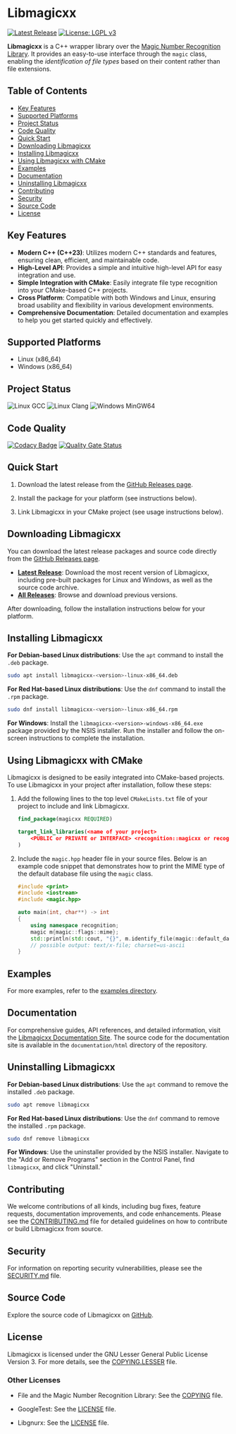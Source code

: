 # Libmagicxx

[![Latest Release](https://img.shields.io/github/v/release/oguztoraman/libmagicxx?label=release)](https://github.com/oguztoraman/libmagicxx/releases/latest)
[![License: LGPL v3](https://img.shields.io/badge/License-LGPL%20v3-blue.svg)](https://www.gnu.org/licenses/lgpl-3.0)

**Libmagicxx** is a C++ wrapper library over the [Magic Number Recognition Library](https://github.com/file/file#readme-for-file1-command-and-the-libmagic3-library). It provides an easy-to-use interface through the `magic` class, enabling the *identification of file types* based on their content rather than file extensions.

## Table of Contents
+ [Key Features](#key-features)
+ [Supported Platforms](#supported-platforms)
+ [Project Status](#project-status)
+ [Code Quality](#code-quality)
+ [Quick Start](#quick-start)
+ [Downloading Libmagicxx](#downloading-libmagicxx)
+ [Installing Libmagicxx](#installing-libmagicxx)
+ [Using Libmagicxx with CMake](#using-libmagicxx-with-cmake)
+ [Examples](#examples)
+ [Documentation](#documentation)
+ [Uninstalling Libmagicxx](#uninstalling-libmagicxx)
+ [Contributing](#contributing)
+ [Security](#security)
+ [Source Code](#source-code)
+ [License](#license)

## Key Features

+ **Modern C++ (C++23)**: Utilizes modern C++ standards and features, ensuring clean, efficient, and maintainable code.
+ **High-Level API**: Provides a simple and intuitive high-level API for easy integration and use.
+ **Simple Integration with CMake**: Easily integrate file type recognition into your CMake-based C++ projects.
+ **Cross Platform**: Compatible with both Windows and Linux, ensuring broad usability and flexibility in various development environments.
+ **Comprehensive Documentation**: Detailed documentation and examples to help you get started quickly and effectively.

## Supported Platforms

+ Linux (x86_64)
+ Windows (x86_64)

## Project Status

![Linux GCC](https://github.com/oguztoraman/libmagicxx/actions/workflows/build_and_test_linux_gcc.yml/badge.svg) ![Linux Clang](https://github.com/oguztoraman/libmagicxx/actions/workflows/build_and_test_linux_clang.yml/badge.svg) ![Windows MinGW64](https://github.com/oguztoraman/libmagicxx/actions/workflows/build_windows_mingw64.yml/badge.svg)

## Code Quality

[![Codacy Badge](https://app.codacy.com/project/badge/Grade/e7067c7f0a87475c8f0ceda254b9a240)](https://app.codacy.com/gh/oguztoraman/libmagicxx/dashboard?utm_source=gh&utm_medium=referral&utm_content=&utm_campaign=Badge_grade) [![Quality Gate Status](https://sonarcloud.io/api/project_badges/measure?project=oguztoraman_libmagicxx&metric=alert_status)](https://sonarcloud.io/summary/new_code?id=oguztoraman_libmagicxx)

## Quick Start

1. Download the latest release from the [GitHub Releases page](https://github.com/oguztoraman/libmagicxx/releases/latest).

2. Install the package for your platform (see instructions below).

3. Link Libmagicxx in your CMake project (see usage instructions below).

## Downloading Libmagicxx

You can download the latest release packages and source code directly from the [GitHub Releases page](https://github.com/oguztoraman/libmagicxx/releases).

+ **[Latest Release](https://github.com/oguztoraman/libmagicxx/releases/latest)**: Download the most recent version of Libmagicxx, including pre-built packages for Linux and Windows, as well as the source code archive.
+ **[All Releases](https://github.com/oguztoraman/libmagicxx/releases)**: Browse and download previous versions.

After downloading, follow the installation instructions below for your platform.

## Installing Libmagicxx

**For Debian-based Linux distributions**: Use the `apt` command to install the `.deb` package.

```bash
sudo apt install libmagicxx-<version>-linux-x86_64.deb
```

**For Red Hat-based Linux distributions**: Use the `dnf` command to install the `.rpm` package.

```bash
sudo dnf install libmagicxx-<version>-linux-x86_64.rpm
```

**For Windows**: Install the `libmagicxx-<version>-windows-x86_64.exe` package provided by the NSIS installer. Run the installer and follow the on-screen instructions to complete the installation.

## Using Libmagicxx with CMake

Libmagicxx is designed to be easily integrated into CMake-based projects. To use Libmagicxx in your project after installation, follow these steps:

1. Add the following lines to the top level `CMakeLists.txt` file of your project to include and link Libmagicxx.

    ```cmake
    find_package(magicxx REQUIRED)

    target_link_libraries(<name of your project>
        <PUBLIC or PRIVATE or INTERFACE> <recognition::magicxx or recognition::magicxx_static>
    )
    ```

2. Include the `magic.hpp` header file in your source files. Below is an example code snippet that demonstrates how to print the MIME type of the default database file using the `magic` class.

    ```cpp
    #include <print>
    #include <iostream>
    #include <magic.hpp>

    auto main(int, char**) -> int
    {
        using namespace recognition;
        magic m{magic::flags::mime};
        std::println(std::cout, "{}", m.identify_file(magic::default_database_file));
        // possible output: text/x-file; charset=us-ascii
    }
    ```

## Examples

For more examples, refer to the [examples directory](https://github.com/oguztoraman/libmagicxx/tree/main/examples).

## Documentation

For comprehensive guides, API references, and detailed information, visit the [Libmagicxx Documentation Site](https://oguztoraman.github.io/libmagicxx/). The source code for the documentation site is available in the `documentation/html` directory of the repository.

## Uninstalling Libmagicxx

**For Debian-based Linux distributions**: Use the `apt` command to remove the installed `.deb` package.

```bash
sudo apt remove libmagicxx
```

**For Red Hat-based Linux distributions**: Use the `dnf` command to remove the installed `.rpm` package.

```bash
sudo dnf remove libmagicxx
```

**For Windows**: Use the uninstaller provided by the NSIS installer. Navigate to the "Add or Remove Programs" section in the Control Panel, find `libmagicxx`, and click "Uninstall."

## Contributing

We welcome contributions of all kinds, including bug fixes, feature requests, documentation improvements, and code enhancements. Please see the [CONTRIBUTING.md](https://github.com/oguztoraman/libmagicxx/blob/main/CONTRIBUTING.md) file for detailed guidelines on how to contribute or build Libmagicxx from source.

## Security

For information on reporting security vulnerabilities, please see the [SECURITY.md](https://github.com/oguztoraman/libmagicxx/blob/main/SECURITY.md) file.

## Source Code

Explore the source code of Libmagicxx on [GitHub](https://github.com/oguztoraman/libmagicxx).

## License

Libmagicxx is licensed under the GNU Lesser General Public License Version 3. For more details, see the [COPYING.LESSER](https://github.com/oguztoraman/libmagicxx/blob/main/COPYING.LESSER) file.

### Other Licenses

+ File and the Magic Number Recognition Library: See the [COPYING](https://github.com/file/file/blob/master/COPYING) file.

+ GoogleTest: See the [LICENSE](https://github.com/google/googletest/blob/main/LICENSE) file.

+ Libgnurx: See the [LICENSE](https://github.com/TimothyGu/libgnurx/blob/master/COPYING.LIB) file.
